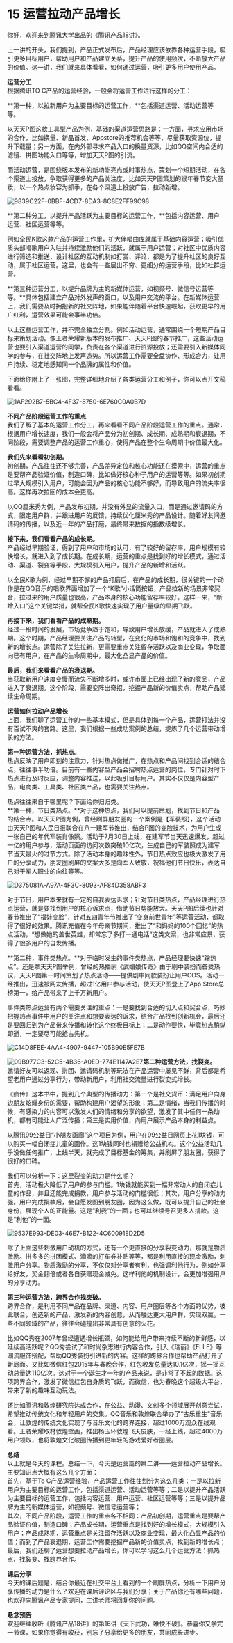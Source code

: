 # 15 运营拉动产品增长

你好，欢迎来到腾讯大学出品的《腾讯产品18讲》。

上一讲的开头，我们提到，产品正式发布后，产品经理应该依靠各种运营手段，吸引更多目标用户，帮助用户和产品建立关系，提升产品的使用频次，不断放大产品的价值。这一讲，我们就来具体看看，如何通过运营，吸引更多用户使用产品。

**运营分工**<br/>根据腾讯TO C产品的运营经验，一般会将运营工作进行这样的分工：

**第一种，以拉新用户为主要目标的运营工作，**包括渠道运营、活动运营等等。

以天天P图这款工具型产品为例，基础的渠道运营思路是：一方面，寻求应用市场的合作，比如换量、新品首发、Appstore的推荐机会等等，尽量获取资源位，提升下载量；另一方面，在内外部寻求产品入口的换量资源，比如QQ空间内合适的滤镜、拼图功能入口等等，增加天天P图的引流。

而活动运营，是围绕版本发布的新功能亮点或时事热点，策划一个短期活动，在各个渠道上投放，争取获得更多的产品关注度，比如天天P图策划的猴年春节变大圣妆，以一个热点妆容为抓手，在各个渠道上投放广告，拉动新增。

![9839C22F-0BBF-4CD7-8DA3-8C8E2FF99C98](imgs/chapter15-1.png)

**第二种分工，以提升产品活跃为主要目标的运营工作，**包括内容运营、用户运营、社区运营等等。

例如全民K歌这款产品的运营工作里，扩大伴唱曲库就属于基础内容运营；吸引优质头部唱歌用户入驻并持续激励他们的活跃，就属于用户运营；对社区中优质内容进行筛选和推送，设计社区的互动机制如打赏、评论，都是为了提升社区的良好互动，属于社区运营。这里，也会有一些层出不穷、更细分的运营手段，比如社群运营。

**第三种运营分工，以提升品牌为主的新媒体运营，如视频号、微信号运营等等。**具体包括建立产品对外发声的窗口，以及用户交流的平台。在新媒体运营上，我们需要及时拥抱新的社交阵地，如果能伴随着平台快速崛起，获取更早的用户红利，运营效果可能会事半功倍。

以上这些运营工作，并不完全独立分割。例如活动运营，通常围绕一个短期产品目标来策划活动。像王者荣耀新版本的发布推广、天天P图的春节推广，这些活动运营也要引入渠道运营的同学，负责在各个渠道进行资源投放；还需要引入新媒体同学的参与，在社交阵地上发声造势。所以运营工作需要全盘协作、形成合力，让用户持续、稳定地感知同一个品牌的属性和价值。

下面给你附上了一张图，完整详细地介绍了各类运营分工和例子，你可以点开文稿看看。

![1AF292B7-5BC4-4F37-8750-6E760C0A0B7D](imgs/chapter15-2.png)

**不同产品阶段运营工作的重点**<br/>我们了解了基本的运营工作分工，再来看看不同产品阶段运营工作的重点。通常，根据用户增长速度，我们一般会将产品分为初创期、成长期、成熟期和衰退期，不同阶段，需要调整产品的运营工作重心，使得产品在整个生命周期中价值最大化。

**我们先来看看初创期。**<br/>初创期，产品往往还不够完善，产品差异定位和核心功能还在摸索中，运营的重点是要帮产品验证价值，制造口碑，比如做好核心种子用户的运营等等。如果初创期过早大规模引入用户，可能会因为产品的核心功能不够好，而导致用户的流失率很高。这样再次拉回的成本会更高。

以QQ厘米秀为例，产品发布初期，并没有外显的流量入口，而是通过邀请码的方式，限定用户群，并跟进用户的反馈，持续优化厘米秀的产品设计。随着好友间邀请码的传播，以及近一年的产品打磨，最终带来数据的指数级增长。

**接下来，我们看看产品的成长期。**<br/>产品经过早期验证，得到了用户和市场的认可，有了较好的留存率，用户规模有较快增长，就进入到了成长期。在成长期，运营的重点是找到好的增长模式，通过活动、渠道、裂变等手段，大规模引入用户，提升产品的新增和活跃。

以全民K歌为例，经过早期不懈的产品打磨后，在产品的成长期，很关键的一个动作是在QQ音乐的唱歌界面增加了一个“K歌”小话筒按钮，产品拉新的场景非常契合，拉过来的用户质量也很高，产品本身的核心功能留存率较好。这样一来，“新增入口”这个关键举措，就帮全民K歌快速实现了用户量级的早期飞跃。

**再接下来，我们看看产品的成熟期。**<br/>经过一段时间的发展，市场竞争趋于饱和，导致用户增长放缓，产品就进入了成熟期。这个时期，产品经理要关注产品的转型，在变化的市场和饱和的竞争中，找到新的增长点。运营除了关注拉新，更需要重点关注留存活跃以及商业变现，争取面向已有用户，在产品的生命周期中，最大化凸显产品的价值。

**最后，我们来看看产品的衰退期。**<br/>当获取新用户速度变慢而流失不断增多时，或许市面上已经出现了新的竞品，产品进入了衰退期。这个阶段，需要变阵出奇招，挖掘产品新的价值卖点，帮助产品延续生命周期。

**运营如何拉动产品增长**<br/>上面，我们聊了运营工作的一些基本模式，但是具体到每一个产品，运营打法并没有百试不爽的套路。这里，我们根据一些成功案例的总结，提炼了几个运营带动增长的方法。

**第一种运营方法，抓热点。**<br/>热点反映了用户即刻的注意力，针对热点做推广，在热点和产品间找到合适的结合点，往往事半功倍。目前有一些内容型产品会招聘热点运营的岗位，专门针对时下热点进行及时反应，调整内容推送，以此吸引目标用户。其实不仅仅是内容型产品，电商类、工具类、社区类产品，也需要关注热点。

热点往往来自于哪里呢？下面给你归归类。<br/>**第一种，节日类热点。**对于这种热点，我们可以提前策划，找到节日和产品的结合点。以天天P图为例，曾经刷屏朋友圈的一个案例是【军装照】，这个活动由天天P图和人民日报联合在八一建军节推出，结合P图的变脸技术，为用户生成一张自己的年代军装肖像照。活动于7月30日上线，在建军节当天迅速爆发，超过一亿的用户参与，活动页面的访问次数突破10亿次，生成自己的军装照成为建军节当天最火的过节方式。除了活动本身的趣味性外，节日热点效应也极大激发了用户的分享动力，朋友圈刷屏的文案大多是向军人致敬，祝福他们节日快乐，表达自己对于军人职业的向往等等。

![D375081A-A97A-4F3C-8093-AF84D358ABF3](imgs/chapter15-3.png)

对于节日，用户本来就有一定的自我表达诉求；针对节日类热点，产品经理进行热点运营，就是要找到用户的核心诉求点，借助节日势能放大。天天P图后续也针对春节推出了“福娃变脸”，针对五四青年节推出了“变身前世青年”等运营活动，都取得了很好的效果。腾讯充值在今年母亲节期间，推出了“和妈妈的100个回忆”的热点活动，“想做她的盖世英雄，却常忘了多打一通电话”这类文案，也非常应景，获得了很多用户的自发传播。

**第二种，事件类热点。**对于临时发生的事件类热点，产品经理要快速“蹭热点”。还是拿天天P图举例，曾经的热播剧《武媚娘传奇》由于剧中装扮而备受热议，天天P图第一时间策划了热点活动——提供剧中同款装扮让用户COS。活动一经推出，迅速被网友传播，超过1亿用户参与活动，使天天P图登上了App Store总榜第一，给产品带来了上千万新用户。

事件类热点运营有两个需要关注的重点：一是要找到合适的切入点和契合点，巧妙把握热点事件中用户的关注点和想要表达的诉求，结合产品找到创新机会，最后还是要回归到为产品带来传播和转化这个终极目标上；二是动作要快，毕竟热点稍纵即逝，一定要尽可能抢占先机。

![C14D8FEE-4AA4-4907-9447-105B90E5FE7B](imgs/chapter15-4.png)

![09B977C3-52C5-4B36-A0ED-774E1147A2E7](imgs/chapter15-5.png)**第二种运营方法，找裂变。**<br/>邀请好友可以返现、拼团、邀请码机制等玩法在产品运营中屡见不鲜，背后都是希望老用户通过分享行为，带动新用户，利用社交流量进行裂变式增长。

《疯传》这本书中，提到几个典型的传播动力：第一个是社交货币：满足用户向身边朋友炫耀身份的需要，帮助构建用户渴望的形象；第二是情绪，当我们传播的时候，有感染力的内容可以激发人们的情绪和分享的欲望，激发了其中任何一条动机，都有可能让人广泛传播；第三是实用价值，向用户展示产品本身的利益点。

以腾讯99公益日“小朋友画廊”这个项目为例，用户在99公益日网页上花1块钱，可以购买一幅自闭症儿童的画作。这1块钱同时也捐赠给公益机构。这个公益活动几乎没做任何推广，上线半天，就完成了目标基金的筹集，并刷屏了朋友圈，获得了很好的口碑。

我们可以分析一下：这里裂变的动力是什么呢？<br/>首先，活动极大降低了用户的参与门槛。1块钱就能买到一幅非常动人的自闭症儿童的作品，并且还能完成捐款，用户参与活动的门槛很低；其次，用户分享的动力强。用户完成捐款后，会自愿发图到朋友圈，因为这么做，既可以提升自己的社会身份，展现个人的正能量。这是“利我”的一面；也可以继续号召更多人捐款。这是“利他”的一面。

![9537E993-DE03-46E7-B122-4C60091ED2D5](imgs/chapter15-6.png)

除了上面这些刺激用户动机的方式，还有一个更直接的分享裂变动力，那就是物质激励。拼多多的拼团模式、滴滴的打车券补贴等等，都是利用直接的现金激励，刺激用户分享。物质激励的分享，不仅仅对分享者有利，也强调利他行为，例如分享给好友，奖金翻倍或者各自获赠现金减免。这样利他的机制设计，会更加增强用户的分享动力。

**第三种运营方法，跨界合作找突破。**<br/>跨界合作，是利用不同产品在品牌、渠道、内容、用户圈层等各个方面的优势，彼此联合，创造新的产品，激发新的内容创意，从而触达更大用户群，实现双赢。一些不同领域的产品，往往会碰撞出非常具有创意的火花。

比如QQ秀在2007年曾经遭遇增长瓶颈，如何能给用户带来持续不断的新鲜感，以延续高活跃呢？QQ秀尝试了和时尚杂志进行内容合作，引入《瑞丽》《ELLE》等潮流服饰搭配，帮助QQ秀装扮引进新的内容。这样的跨界合作也帮助产品打开了新局面。又比如微信红包2015年与春晚合作，红包收发总量达10.1亿次，摇一摇互动总量达110亿次。这对于一个诞生才一年的产品来说，是非常了不起的数据。这项跨界合作，激发了微信红包自身质的飞跃，而微信，也为春晚这个超级大平台，带来了新的趣味互动玩法。

还比如腾讯和敦煌研究院达成合作，在公益、动漫、文创多个领域展开创意尝试，希望推动传统文化和年轻用户的交集。QQ音乐和敦煌联合举办了“古乐重生”音乐会，让敦煌的传统文化实现了与音乐文化的跨界连接，超过1000万观众在线观看。王者荣耀取材敦煌壁画，推出杨玉环敦煌飞天皮肤，一经上线，超过4000万用户领取，也将敦煌文化破圈传播到更年轻的游戏爱好者圈层。

**总结**<br/>以上就是今天的课程。总结一下，今天是运营篇的第二讲——运营拉动产品增长。主要知识点大概有这么几个方面：<br/>	首先，基于To C产品运营经验，产品运营工作往往划分为这么几类：一是以拉新用户为主要目标的运营工作，包括渠道运营、活动运营等等；二是以提升产品活跃为主要目标的运营工作，包括内容运营、用户运营、社区运营等等；三是以提升品牌为主的新媒体运营，如视频号、微信号运营等；<br/>	其次，不同产品阶段，运营工作的重点各不相同：产品初创期，运营重点是要帮产品验证价值，制造口碑；产品成长期，运营重点是找到好的增长模式，大规模引入用户；产品成熟期，运营重点是关注留存活跃以及商业变现，最大化凸显产品的价值；而到了产品衰退期，运营工作需要挖掘产品新的价值卖点，找到新的增长点；<br/>	最后，我们还聊了运营想要拉动产品增长，你可以学习这么几个运营方法：抓热点、找裂变、找跨界合作。

 **课后分享** <br/>今天的课后题是，结合你最近在社交平台上看到的一个刷屏热点，分析一下用户分享传播的动力是什么？欢迎在课后评论区与我们分享；关于产品你还有哪些问题，也欢迎向腾讯产品专家提问，主讲老师将回复你的问题。

**悬念预告**<br/>欢迎继续收听《腾讯产品18讲》的第16讲《天下武功，唯快不破》。恭喜你又学完一节课，如果你觉得有收获，别忘了分享给更多的朋友，共同成长进步。

